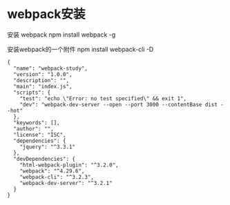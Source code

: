 # webpack安装

 安装 webpack   npm install webpack -g

 安装webpack的一个附件  npm install webpack-cli -D



```
{
  "name": "webpack-study",
  "version": "1.0.0",
  "description": "",
  "main": "index.js",
  "scripts": {
    "test": "echo \"Error: no test specified\" && exit 1",
    "dev": "webpack-dev-server --open --port 3000 --contentBase dist --hot"
  },
  "keywords": [],
  "author": "",
  "license": "ISC",
  "dependencies": {
    "jquery": "^3.3.1"
  },
  "devDependencies": {
    "html-webpack-plugin": "^3.2.0",
    "webpack": "^4.29.6",
    "webpack-cli": "^3.2.3",
    "webpack-dev-server": "^3.2.1"
  }
}

```

